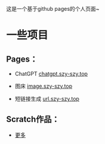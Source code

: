 这是一个基于github pages的个人页面~

# 一些项目
## Pages：

* ChatGPT [chatgpt.szy-szy.top](https://chatgpt.szy-szy.top)  

* 图床 [image.szy-szy.top](https://image.szy-szy.top)  

* 短链接生成 [url.szy-szy.top](https://url.szy-szy.top)  


## Scratch作品：

* [更多](https://game.szy-szy.top)
